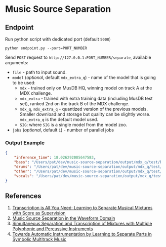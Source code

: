 # Music Source Separation

## Endpoint
Run python script with dedicated port (default `5000`)
```shell
python endpoint.py --port=PORT_NUMBER
```
Send `POST` request to `http://127.0.0.1:PORT_NUMBER/separate`, available arguments:
* `file` - path to input sound.
* `model` (*optional*, default `mdx_extra_q`) - name of  the model that is going to be used:
    * `mdx` - trained only on MusDB HQ, winning model on track A at the MDX challenge.
    * `mdx_extra` - trained with extra training data (including MusDB test set), ranked 2nd on the track B of the MDX challenge.
    * `mdx_q`, `mdx_extra_q` - quantized version of the previous models. Smaller download and storage but quality can be slightly worse. `mdx_extra_q` is the default model used.
    * `SIG`: where `SIG` is a single model from the model zoo.
* `jobs` (*optional*, default `1`) - number of parallel jobs
### Output Example
```json
{
    "inference_time": 18.026292085647583,
    "bass": "/Users/pat/dev/music-source-separation/output/mdx_q/test/bass.wav",
    "drums": "/Users/pat/dev/music-source-separation/output/mdx_q/test/drums.wav",
    "other": "/Users/pat/dev/music-source-separation/output/mdx_q/test/other.wav",
    "vocals": "/Users/pat/dev/music-source-separation/output/mdx_q/test/vocals.wav"
}
```

## References
1. [Transcription is All You Need: Learning to Separate Musical Mixtures with Score as Supervision](https://arxiv.org/pdf/2010.11904.pdf)
2. [Music Source Separation in the Waveform Domain](https://arxiv.org/pdf/1911.13254.pdf)
3. [Simultaneous Separation and Transcription of Mixtures with Multiple Polyphonic and Percussive Instruments](https://arxiv.org/pdf/1910.12621.pdf)
4. [Towards Automatic Instrumentation by Learning to Separate Parts in Symbolic Multitrack Music](https://arxiv.org/pdf/2107.05916.pdf)
